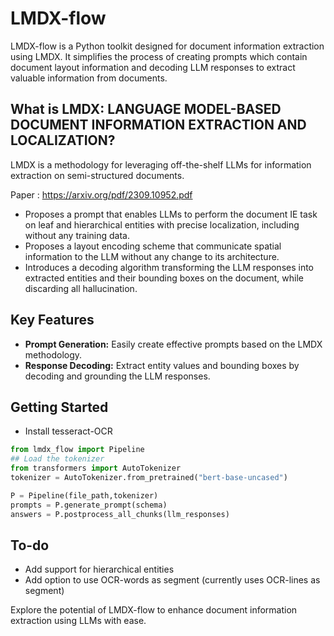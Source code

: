 # LMDX-flow

LMDX-flow is a Python toolkit designed for document information extraction using LMDX. 
It simplifies the process of creating prompts which contain document layout information and decoding LLM responses to extract valuable information from documents.

## What is LMDX: LANGUAGE MODEL-BASED DOCUMENT INFORMATION EXTRACTION AND LOCALIZATION?

LMDX is a methodology for leveraging off-the-shelf LLMs for information extraction on
semi-structured documents. 

Paper : https://arxiv.org/pdf/2309.10952.pdf

- Proposes a prompt that enables LLMs to perform the document IE task on leaf and
hierarchical entities with precise localization, including without any training data.
- Proposes a layout encoding scheme that communicate spatial information to the
LLM without any change to its architecture.
- Introduces a decoding algorithm transforming the LLM responses into extracted entities
and their bounding boxes on the document, while discarding all hallucination.


## Key Features

- **Prompt Generation:** Easily create effective prompts based on the LMDX methodology.
- **Response Decoding:** Extract entity values and bounding boxes by decoding and grounding the LLM responses.

## Getting Started

- Install tesseract-OCR

```python
from lmdx_flow import Pipeline
## Load the tokenizer
from transformers import AutoTokenizer
tokenizer = AutoTokenizer.from_pretrained("bert-base-uncased")

P = Pipeline(file_path,tokenizer)
prompts = P.generate_prompt(schema)
answers = P.postprocess_all_chunks(llm_responses)
```

## To-do

- Add support for hierarchical entities
- Add option to use OCR-words as segment (currently uses OCR-lines as segment)


Explore the potential of LMDX-flow to enhance document information extraction using LLMs with ease.


